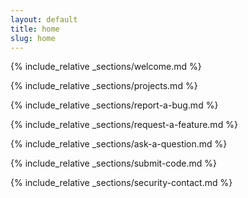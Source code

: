 ```yaml
---
layout: default
title: home
slug: home
---
```


{% include_relative _sections/welcome.md %}

{% include_relative _sections/projects.md %}

{% include_relative _sections/report-a-bug.md %}

{% include_relative _sections/request-a-feature.md %}

{% include_relative _sections/ask-a-question.md %}

{% include_relative _sections/submit-code.md %}

{% include_relative _sections/security-contact.md %}
